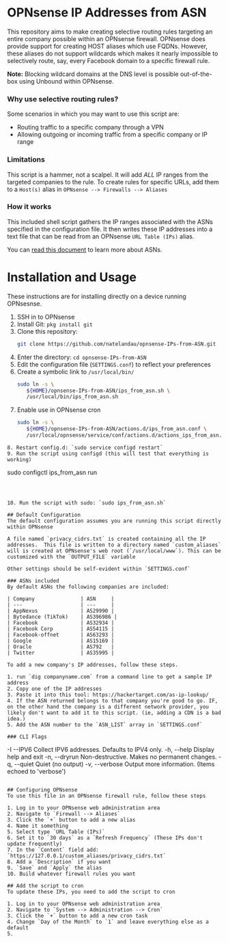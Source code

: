 # OPNsense IP Addresses from ASN

This repository aims to make creating selective routing rules targeting an entire company possible within an OPNsense firewall. OPNsense does provide support for creating HOST aliases which use FQDNs. However, these aliases do not support wildcards which makes it nearly impossible to selectively route, say, every Facebook domain to a specific firewall rule.

**Note:** Blocking wildcard domains at the DNS level is possible out-of-the-box using Unbound within OPNsense.

### Why use selective routing rules?
Some scenarios in which you may want to use this script are:

* Routing traffic to a specific company through a VPN
* Allowing outgoing or incoming traffic from a specific company or IP range

### Limitations
This script is a hammer, not a scalpel.  It will add *ALL* IP ranges from the targeted companies to the rule.  To create rules for specific URLs, add them to a `Host(s)` alias in `OPNsense --> Firewalls --> Aliases`

### How it works
This included shell script gathers the IP ranges associated with the ASNs specified in the configuration file. It then writes these IP addresses into a text file that can be read from an OPNsense `URL Table (IPs)` alias.

You can [read this document](https://www.arin.net/resources/guide/asn/) to learn more about ASNs.

# Installation and Usage
These instructions are for installing directly on a device running OPNsesnse.

1. SSH in to OPNsense
2. Install Git: `pkg install git`
3. Clone this repository:
   ```bash
   git clone https://github.com/natelandau/opnsense-IPs-from-ASN.git
   ```
4. Enter the directory: `cd opnsense-IPs-from-ASN`
5. Edit the configuration file (`SETTINGS.conf`) to reflect your preferences
6. Create a symbolic link to `/usr/local/bin/`
   ```bash
   sudo ln -s \
      ${HOME}/opnsense-IPs-from-ASN/ips_from_asn.sh \
      /usr/local/bin/ips_from_asn.sh
   ```
7. Enable use in OPNsense cron
   ```bash
   sudo ln -s \
      ${HOME}/opnsense-IPs-from-ASN/actions.d/ips_from_asn.conf \
      /usr/local/opnsense/service/conf/actions.d/actions_ips_from_asn.conf
  ```
8. Restart config.d: `sudo service configd restart`
9. Run the script using configd (this will test that everything is working)
   ```
   sudo configctl ips_from_asn run
   ```



10. Run the script with sudo: `sudo ips_from_asn.sh`

## Default Configuration
The default configuration assumes you are running this script directly within OPNsense

A file named `privacy_cidrs.txt` is created containing all the IP addresses.  This file is written to a directory named `custom_aliases` will is created at OPNsense's web root (`/usr/local/www`). This can be customized with the `OUTPUT_FILE` variable

Other settings should be self-evident within `SETTINGS.conf`

### ASNs included
By default ASNs the following companies are included:

| Company               | ASN     |
| ---                   | ---     |
| AppNexus              | AS29990 |
| Bytedance (TikTok)    | AS396986 |
| Facebook              | AS32934 |
| Facebook Corp         | AS54115 |
| Facebook-offnet       | AS63293 |
| Google                | AS15169 |
| Oracle                | AS792   |
| Twitter               | AS35995 |

To add a new company's IP addresses, follow these steps.

 1. run `dig companyname.com` from a command line to get a sample IP address
 2. Copy one of the IP addresses
 3. Paste it into this tool: https://hackertarget.com/as-ip-lookup/
 4. If the ASN returned belongs to that company you're good to go. IF, on the other hand the company is a different network provider, you likely don't want to add it to this script. (ie, adding a CDN is a bad idea.)
 5. Add the ASN number to the `ASN_LIST` array in `SETTINGS.conf`

### CLI Flags
```
 -I  --IPV6        Collect IPV6 addresses.  Defaults to IPV4 only.
 -h, --help        Display help and exit
 -n, --dryrun      Non-destructive. Makes no permanent changes.
 -q, --quiet       Quiet (no output)
 -v, --verbose     Output more information. (Items echoed to 'verbose')
 ```

 ## Configuring OPNsense
 To use this file in an OPNsense firewall rule, follow these steps

 1. Log in to your OPNsense web administration area
 2. Navigate to `Firewall --> Aliases`
 3. Click the `+` button to add a new alias
 4. Name it something
 5. Select type `URL Table (IPs)`
 6. Set it to `30 days` as a `Refresh Frequency` (These IPs don't update frequently)
 7. In the `Content` field add: `https://127.0.0.1/custom_aliases/privacy_cidrs.txt`
 8. Add a `Description` if you want
 9. `Save` and `Apply` the alias
 10. Build whatever firewall rules you want

## Add the script to cron
To update these IPs, you need to add the script to cron

1. Log in to your OPNsense web administration area
2. Navigate to `System --> Administration --> Cron`
3. Click the `+` button to add a new cron task
4. Change `Day of the Month` to `1` and leave everything else as a default
5.
